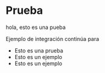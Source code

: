 # Prueba

hola, esto es una pueba

Ejemplo de integración continúa para

* Esto es una prueba
* Esto es un ejemplo
* Esto es un ejemplo

